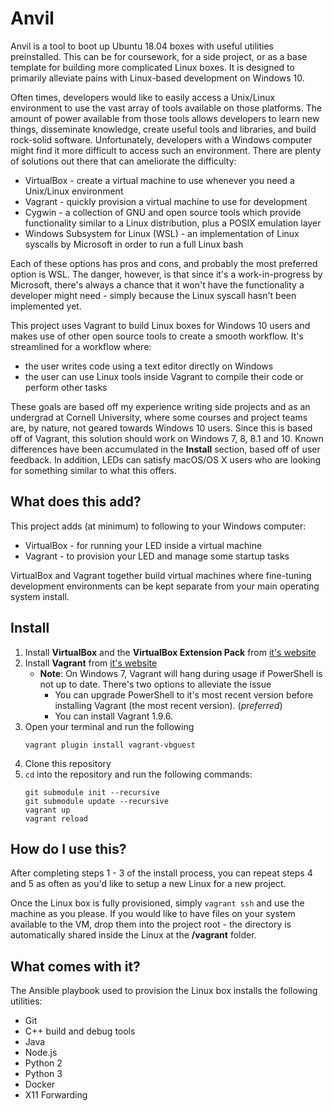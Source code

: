 # Anvil

Anvil is a tool to boot up Ubuntu 18.04 boxes with useful utilities preinstalled. This can be for coursework, for a side project, or as a base template for building more complicated Linux boxes. It is designed to primarily alleviate pains with Linux-based development on Windows 10.

Often times, developers would like to easily access a Unix/Linux environment to use the vast array of tools available on those platforms. The amount of power available from those tools allows developers to learn new things, disseminate knowledge, create useful tools and libraries, and build rock-solid software. Unfortunately, developers with a Windows computer might find it more difficult to access such an environment. There are plenty of solutions out there that can ameliorate the difficulty:
* VirtualBox - create a virtual machine to use whenever you need a Unix/Linux environment
* Vagrant - quickly provision a virtual machine to use for development
* Cygwin - a collection of GNU and open source tools which provide functionality similar to a Linux distribution, plus a POSIX emulation layer
* Windows Subsystem for Linux (WSL) - an implementation of Linux syscalls by Microsoft in order to run a full Linux bash

Each of these options has pros and cons, and probably the most preferred option is WSL. The danger, however, is that since it's a work-in-progress by Microsoft, there's always a chance that it won't have the functionality a developer might need - simply because the Linux syscall hasn't been implemented yet. 

This project uses Vagrant to build Linux boxes for Windows 10 users and makes use of other open source tools to create a smooth workflow. It's streamlined for a workflow where:
* the user writes code using a text editor directly on Windows
* the user can use Linux tools inside Vagrant to compile their code or perform other tasks

These goals are based off my experience writing side projects and as an undergrad at Cornell University, where some courses and project teams are, by nature, not geared towards Windows 10 users. Since this is based off of Vagrant, this solution should work on Windows 7, 8,  8.1 and 10. Known differences have been accumulated in the **Install** section, based off of user feedback. In addition, LEDs can satisfy macOS/OS X users who are looking for something similar to what this offers.

## What does this add?

This project adds (at minimum) to following to your Windows computer:
* VirtualBox - for running your LED inside a virtual machine
* Vagrant - to provision your LED and manage some startup tasks

VirtualBox and Vagrant together build virtual machines where fine-tuning development environments can be kept separate from your main operating system install.

## Install

1. Install **VirtualBox** and the **VirtualBox Extension Pack** from [it's website](https://www.virtualbox.org/wiki/Downloads)
2. Install **Vagrant** from [it's website](https://www.vagrantup.com/)
   * **Note**: On Windows 7, Vagrant will hang during usage if PowerShell is not up to date. There's two options to alleviate the issue
      * You can upgrade PowerShell to it's most recent version before installing Vagrant (the most recent version). (*preferred*)
      * You can install Vagrant 1.9.6.
3. Open your terminal and run the following
   ```
   vagrant plugin install vagrant-vbguest
   ```
4. Clone this repository
5. `cd` into the repository and run the following commands:
   ```
   git submodule init --recursive
   git submodule update --recursive
   vagrant up
   vagrant reload
   ```

## How do I use this?

After completing steps 1 - 3 of the install process, you can repeat steps 4 and 5 as often as you'd like to setup a new Linux for a new project.

Once the Linux box is fully provisioned, simply `vagrant ssh` and use the machine as you please. If you would like to have files on your system available to the VM, drop them into the project root - the directory is automatically shared inside the Linux at the **/vagrant** folder.

## What comes with it?

The Ansible playbook used to provision the Linux box installs the following utilities:
* Git
* C++ build and debug tools
* Java
* Node.js
* Python 2
* Python 3
* Docker
* X11 Forwarding